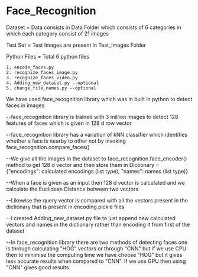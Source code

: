 # Face_Recognition

Dataset = Data consists in Data Folder which consists of 6 categories in which each category consist of 21 images

Test Set =  Test Images are present in Test_Images Folder

Python Files = Total 6 python files

    1. encode_faces.py
    2. recognize_faces_image.py
    3. recognize_faces_video.py
    4. Adding_new_dataset.py --optional
    5. change_file_names.py --optional

We have used face_recognition library which was in built in python to detect faces in images 

--face_recognition library is trained with 3 million images to detect 128 features of faces which is given in 
128 d row vector

--face_recognition library has a variation of kNN classifier which identifies whether a face is nearby to other 
not by invoking face_recognition.compare_faces()

--We give all the images in the dataset to face_recognition.face_encoder() method to get 128 d vector and then
store them in Dictionary = {"encodings": calculated encodings (list type), "names": names (list type)}

--When a face is given as an input then 128 d vector is calculated and we calculate the Euclidean Distance between 
two vectors 

--Likewise the query vector is compared with all the vectors present in the dictionary that is present in
encoding.pickle files

--I created Adding_new_dataset.py file to just append new calculated vectors and names in the dictionary rather than 
encoding it from first of the dataset

--In face_recognition library there are two methods of detecting faces one is through calculating "HOG" vectors or
through "CNN" but if we use CPU then to minimise the computing time we have choose "HOG" but it gives less accurate 
results when compared to "CNN". If we use GPU then using "CNN" gives good results. 
